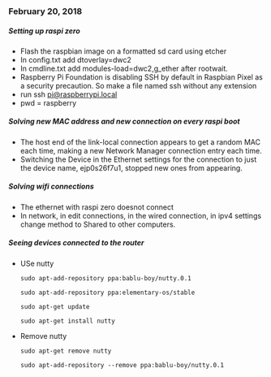 ### February 20, 2018

##### Setting up raspi zero

  * Flash the raspbian image on a formatted sd card using etcher
  * In config.txt add dtoverlay=dwc2
  * In cmdline.txt add modules-load=dwc2,g_ether after rootwait.
  * Raspberry Pi Foundation is disabling SSH by default in Raspbian Pixel as a security precaution. So make a file named ssh without any extension
  * run ssh pi@raspberrypi.local 
  * pwd = raspberry

##### Solving new MAC address and new connection on every raspi boot

  * The host end of the link-local connection appears to get a random MAC each time, making a new Network Manager connection entry each time. 
  * Switching the Device in the Ethernet settings for the connection to just the device name, ejp0s26f7u1, stopped new ones from appearing.
  
##### Solving wifi connections

  * The ethernet with raspi zero doesnot connect
* In network, in edit connections, in the wired connection, in ipv4 settings change method to Shared to other computers.

##### Seeing devices connected to the router

 * USe nutty
 
       sudo apt-add-repository ppa:bablu-boy/nutty.0.1
       
       sudo apt-add-repository ppa:elementary-os/stable
     
       sudo apt-get update
     
       sudo apt-get install nutty
       
 * Remove nutty
 
       sudo apt-get remove nutty
       
       sudo apt-add-repository --remove ppa:bablu-boy/nutty.0.1 
     
